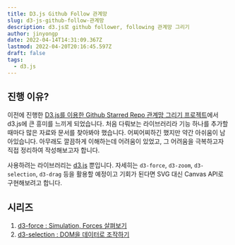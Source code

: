 ```yaml
---
title: D3.js Github Follow 관계망
slug: d3-js-github-follow-관계망
description: d3.js로 github follower, following 관계망 그리기
author: jinyongp
date: 2022-04-14T14:31:09.367Z
lastmod: 2022-04-20T20:16:45.597Z
draft: false
tags:
  - d3.js
---
```


## 진행 이유?

이전에 진행한 [D3.js를 이용한 Github Starred Repo 관계망 그리기 프로젝트](https://github.com/Pre-Onboarding-FE-Team07/wanted-codestates-project-7-7-2)에서 d3.js에 큰 흥미를 느끼게 되었습니다. 처음 다뤄보는 라이브러리라 기능 하나를 추가할 때마다 많은 자료와 문서를 찾아봐야 했습니다. 어찌어찌하긴 했지만 약간 아쉬움이 남아있습니다. 아무래도 깔끔하게 이해하는데 어려움이 있었고, 그 어려움을 극복하고자 직접 정리하여 작성해보고자 합니다.

사용하려는 라이브러리는 [d3.js](https://github.com/d3/d3) 뿐입니다. 자세히는 `d3-force`, `d3-zoom`, `d3-selection`, `d3-drag` 등을 활용할 예정이고 기회가 된다면 SVG 대신 Canvas API로 구현해보려고 합니다.

## 시리즈

1. [d3-force : Simulation, Forces 살펴보기](/blog/d3-force-simulation-forces-살펴보기)
2. [d3-selection : DOM을 데이터로 조작하기](/blog/d3-selection-dom을-데이터로-조작하기)
